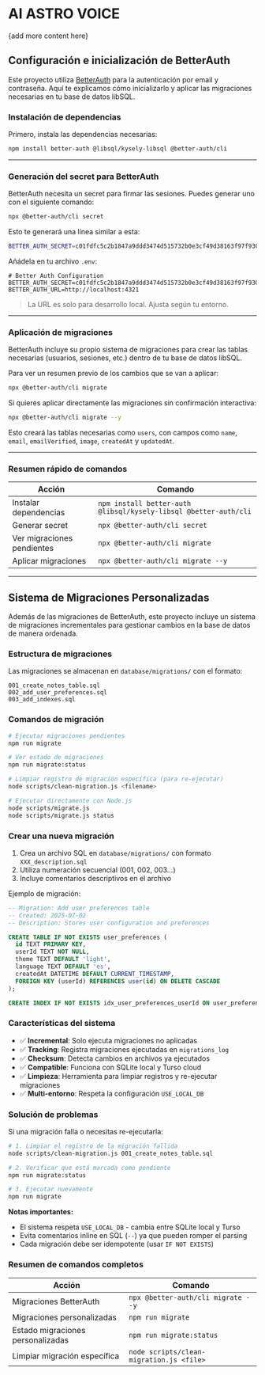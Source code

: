 # AI ASTRO VOICE

{add more content here}

## Configuración e inicialización de BetterAuth

Este proyecto utiliza [BetterAuth](https://better-auth.dev/) para la autenticación por email y contraseña. Aquí te explicamos cómo inicializarlo y aplicar las migraciones necesarias en tu base de datos libSQL.

### Instalación de dependencias

Primero, instala las dependencias necesarias:

```bash
npm install better-auth @libsql/kysely-libsql @better-auth/cli
```

---

### Generación del secret para BetterAuth

BetterAuth necesita un secret para firmar las sesiones. Puedes generar uno con el siguiente comando:

```bash
npx @better-auth/cli secret
```

Esto te generará una línea similar a esta:

```bash
BETTER_AUTH_SECRET=c01fdfc5c2b1847a9ddd3474d515732b0e3cf49d38163f97f93063bb5d0123a6
```

Añádela en tu archivo `.env`:

```dotenv
# Better Auth Configuration
BETTER_AUTH_SECRET=c01fdfc5c2b1847a9ddd3474d515732b0e3cf49d38163f97f93063bb5d0123a6
BETTER_AUTH_URL=http://localhost:4321
```

> La URL es solo para desarrollo local. Ajusta según tu entorno.

---

### Aplicación de migraciones

BetterAuth incluye su propio sistema de migraciones para crear las tablas necesarias (usuarios, sesiones, etc.) dentro de tu base de datos libSQL.

Para ver un resumen previo de los cambios que se van a aplicar:

```bash
npx @better-auth/cli migrate
```

Si quieres aplicar directamente las migraciones sin confirmación interactiva:

```bash
npx @better-auth/cli migrate --y
```

Esto creará las tablas necesarias como `users`, con campos como `name`, `email`, `emailVerified`, `image`, `createdAt` y `updatedAt`.

---

### Resumen rápido de comandos

| Acción                     | Comando                                                          |
| -------------------------- | ---------------------------------------------------------------- |
| Instalar dependencias      | `npm install better-auth @libsql/kysely-libsql @better-auth/cli` |
| Generar secret             | `npx @better-auth/cli secret`                                    |
| Ver migraciones pendientes | `npx @better-auth/cli migrate`                                   |
| Aplicar migraciones        | `npx @better-auth/cli migrate --y`                               |

---

## Sistema de Migraciones Personalizadas

Además de las migraciones de BetterAuth, este proyecto incluye un sistema de migraciones incrementales para gestionar cambios en la base de datos de manera ordenada.

### Estructura de migraciones

Las migraciones se almacenan en `database/migrations/` con el formato:
```
001_create_notes_table.sql
002_add_user_preferences.sql
003_add_indexes.sql
```

### Comandos de migración

```bash
# Ejecutar migraciones pendientes
npm run migrate

# Ver estado de migraciones
npm run migrate:status

# Limpiar registro de migración específica (para re-ejecutar)
node scripts/clean-migration.js <filename>

# Ejecutar directamente con Node.js
node scripts/migrate.js
node scripts/migrate.js status
```

### Crear una nueva migración

1. Crea un archivo SQL en `database/migrations/` con formato `XXX_description.sql`
2. Utiliza numeración secuencial (001, 002, 003...)
3. Incluye comentarios descriptivos en el archivo

Ejemplo de migración:
```sql
-- Migration: Add user preferences table
-- Created: 2025-07-02
-- Description: Stores user configuration and preferences

CREATE TABLE IF NOT EXISTS user_preferences (
  id TEXT PRIMARY KEY,
  userId TEXT NOT NULL,
  theme TEXT DEFAULT 'light',
  language TEXT DEFAULT 'es',
  createdAt DATETIME DEFAULT CURRENT_TIMESTAMP,
  FOREIGN KEY (userId) REFERENCES user(id) ON DELETE CASCADE
);

CREATE INDEX IF NOT EXISTS idx_user_preferences_userId ON user_preferences(userId);
```

### Características del sistema

- ✅ **Incremental**: Solo ejecuta migraciones no aplicadas
- ✅ **Tracking**: Registra migraciones ejecutadas en `migrations_log`
- ✅ **Checksum**: Detecta cambios en archivos ya ejecutados
- ✅ **Compatible**: Funciona con SQLite local y Turso cloud
- ✅ **Limpieza**: Herramienta para limpiar registros y re-ejecutar migraciones
- ✅ **Multi-entorno**: Respeta la configuración `USE_LOCAL_DB`

### Solución de problemas

Si una migración falla o necesitas re-ejecutarla:

```bash
# 1. Limpiar el registro de la migración fallida
node scripts/clean-migration.js 001_create_notes_table.sql

# 2. Verificar que está marcada como pendiente
npm run migrate:status

# 3. Ejecutar nuevamente
npm run migrate
```

**Notas importantes:**
- El sistema respeta `USE_LOCAL_DB` - cambia entre SQLite local y Turso
- Evita comentarios inline en SQL (`--`) ya que pueden romper el parsing
- Cada migración debe ser idempotente (usar `IF NOT EXISTS`)

### Resumen de comandos completos

| Acción                          | Comando                                 |
| ------------------------------- | --------------------------------------- |
| Migraciones BetterAuth          | `npx @better-auth/cli migrate --y`     |
| Migraciones personalizadas      | `npm run migrate`                       |
| Estado migraciones personalizadas | `npm run migrate:status`              |
| Limpiar migración específica    | `node scripts/clean-migration.js <file>` |
